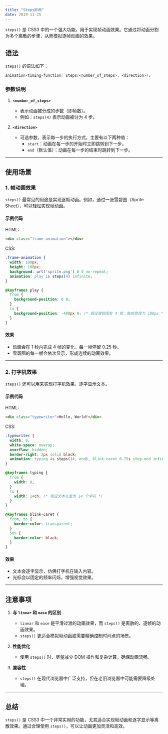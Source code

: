 ```yaml
---
title: "Steps妙用"
date: 2019-11-25
---
```


`steps()` 是 CSS3 中的一个强大功能，用于实现帧动画效果。它通过将动画分割为多个离散的步骤，从而模拟逐帧动画的效果。

## 语法

`steps()` 的语法如下：

```css
animation-timing-function: steps(<number_of_steps>, <direction>);
```

### 参数说明

1. **`<number_of_steps>`**  
   - 表示动画被分成的步数（即帧数）。  
   - 例如：`steps(4)` 表示动画被分为 4 步。

2. **`<direction>`**  
   - 可选参数，表示每一步的执行方式，主要有以下两种值：
     - `start`：动画在每一步的开始时立即跳转到下一步。
     - `end`（默认值）：动画在每一步的结束时跳转到下一步。

---

## 使用场景

### 1. 帧动画效果

`steps()` 最常见的用途是实现逐帧动画。例如，通过一张雪碧图（Sprite Sheet），可以轻松实现帧动画。

#### 示例代码

HTML:

```html
<div class="frame-animation"></div>
```

CSS:

```css
.frame-animation {
  width: 100px;
  height: 100px;
  background: url('sprite.png') 0 0 no-repeat;
  animation: play 1s steps(4) infinite;
}

@keyframes play {
  from {
    background-position: 0 0;
  }
  to {
    background-position: -400px 0; /* 假设雪碧图有 4 帧，每帧宽度为 100px */
  }
}
```

#### 效果

- 动画会在 1 秒内完成 4 帧的变化，每一帧停留 0.25 秒。
- 雪碧图的每一帧会依次显示，形成连续的动画效果。

---

### 2. 打字机效果

`steps()` 还可以用来实现打字机效果，逐字显示文本。

#### 示例代码

HTML:

```html
<div class="typewriter">Hello, World!</div>
```

CSS:

```css
.typewriter {
  width: 0;
  white-space: nowrap;
  overflow: hidden;
  border-right: 2px solid black;
  animation: typing 4s steps(14, end), blink-caret 0.75s step-end infinite;
}

@keyframes typing {
  from {
    width: 0;
  }
  to {
    width: 14ch; /* 假设文本长度为 14 个字符 */
  }
}

@keyframes blink-caret {
  from, to {
    border-color: transparent;
  }
  50% {
    border-color: black;
  }
}
```

#### 效果

- 文本会逐字显示，仿佛打字机在输入内容。
- 光标会以固定的频率闪烁，增强视觉效果。

---

## 注意事项

1. **与 `linear` 和 `ease` 的区别**  
   - `linear` 和 `ease` 是平滑过渡的动画效果，而 `steps()` 是离散的、逐帧的动画效果。
   - `steps()` 更适合模拟帧动画或需要精确控制时间点的场景。

2. **性能优化**  
   - 使用 `steps()` 时，尽量减少 DOM 操作和复杂计算，确保动画流畅。

3. **兼容性**  
   - `steps()` 在现代浏览器中广泛支持，但在老旧浏览器中可能需要降级处理。

---

## 总结

`steps()` 是 CSS3 中一个非常实用的功能，尤其适合实现帧动画和逐字显示等离散效果。通过合理使用 `steps()`，可以让动画更加灵活和高效。
